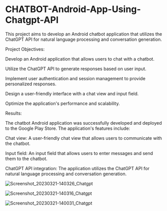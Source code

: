 # CHATBOT-Android-App-Using-Chatgpt-API



This project aims to develop an Android chatbot application that utilizes the ChatGPT API for natural language processing and conversation generation.

Project Objectives:

Develop an Android application that allows users to chat with a chatbot.

Utilize the ChatGPT API to generate responses based on user input.

Implement user authentication and session management to provide personalized responses.

Design a user-friendly interface with a chat view and input field.

Optimize the application's performance and scalability.


Results:

The chatbot Android application was successfully developed and deployed to the Google Play Store. The application's features include:

Chat view: A user-friendly chat view that allows users to communicate with the chatbot.

Input field: An input field that allows users to enter messages and send them to the chatbot.


ChatGPT API integration: The application utilizes the ChatGPT API for natural language processing and conversation generation.

![Screenshot_20230321-140326_Chatgpt](https://user-images.githubusercontent.com/111174684/226852271-da381abc-3fee-4faa-8f92-02a003013254.jpg)

![Screenshot_20230321-140316_Chatgpt](https://user-images.githubusercontent.com/111174684/226853058-40fe1087-30b9-410d-937c-4f21de07294a.jpg)

![Screenshot_20230321-140031_Chatgpt](https://user-images.githubusercontent.com/111174684/226853142-5104273f-f72a-4983-8094-72fb05e220b7.jpg)

